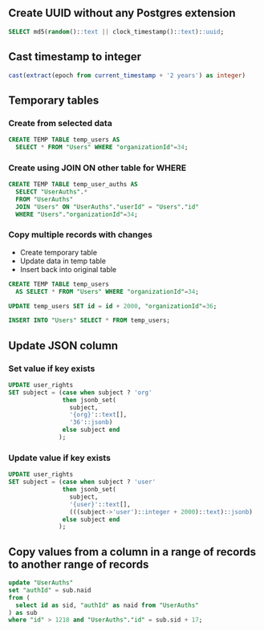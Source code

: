 ## Create UUID without any Postgres extension
```sql
SELECT md5(random()::text || clock_timestamp()::text)::uuid;
```

## Cast timestamp to integer
```sql
cast(extract(epoch from current_timestamp + '2 years') as integer)
```

## Temporary tables
### Create from selected data
```sql
CREATE TEMP TABLE temp_users AS
  SELECT * FROM "Users" WHERE "organizationId"=34;
```

### Create using JOIN ON other table for WHERE
```sql
CREATE TEMP TABLE temp_user_auths AS
  SELECT "UserAuths".*
  FROM "UserAuths"
  JOIN "Users" ON "UserAuths"."userId" = "Users"."id"
  WHERE "Users"."organizationId"=34;
```

### Copy multiple records with changes
* Create temporary table
* Update data in temp table
* Insert back into original table

```sql
CREATE TEMP TABLE temp_users
  AS SELECT * FROM "Users" WHERE "organizationId"=34;

UPDATE temp_users SET id = id + 2000, "organizationId"=36;

INSERT INTO "Users" SELECT * FROM temp_users;
```

## Update JSON column
### Set value if key exists
```sql
UPDATE user_rights
SET subject = (case when subject ? 'org'
               then jsonb_set(
                 subject,
                 '{org}'::text[],
                 '36'::jsonb)
               else subject end
              );
```

### Update value if key exists
```sql
UPDATE user_rights
SET subject = (case when subject ? 'user'
               then jsonb_set(
                 subject,
                 '{user}'::text[],
                 (((subject->'user')::integer + 2000)::text)::jsonb)
               else subject end
              );
```

## Copy values from a column in a range of records to another range of records
```sql
update "UserAuths"
set "authId" = sub.naid
from (
  select id as sid, "authId" as naid from "UserAuths"
) as sub
where "id" > 1218 and "UserAuths"."id" = sub.sid + 17;
```
